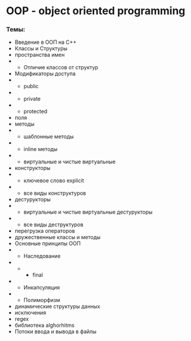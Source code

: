 # OOP - object oriented programming

### Темы: 
* Введение в ООП на С++
* Классы и Структуры
* пространства имен 
* * Отличие классов от структур
* Модификаторы доступа
* * public
* * private
* * protected
* поля
* методы
* * шаблонные методы
* * inline методы
* * виртуальные и чистые виртуальные 
* конструкторы
* * ключевое слово explicit
* * все виды конструктуров
* дестурукторы
* * виртуальные и чистые виртуальные дестурукторы
* *  все виды деструктуров
* перегрузка операторов
* дружественные классы и методы
* Основные принципы ООП 
* * Наследование
* * * final
* * Инкапсуляция
* * Полиморфизм
* динамические структуры данных
* исключения
* regex 
* библиотека alghorhitms
* Потоки ввода и вывода в файлы
